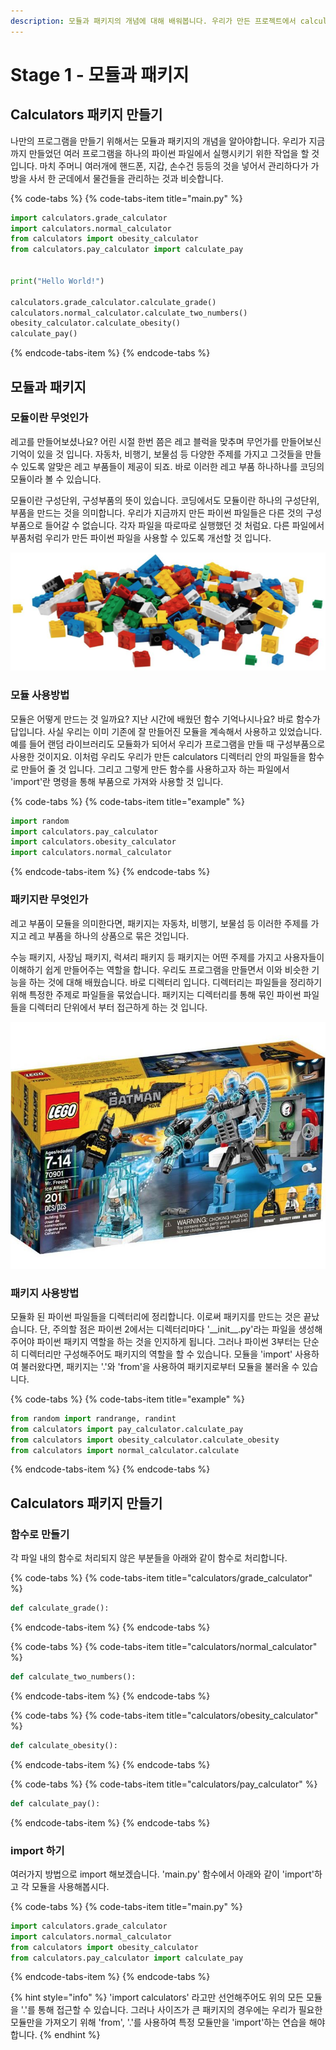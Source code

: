 ```yaml
---
description: 모듈과 패키지의 개념에 대해 배워봅니다. 우리가 만든 프로젝트에서 calculators 디렉터리를 이용해 모듈과 패키지를 만들어봅니다.
---
```


# Stage 1 - 모듈과 패키지

## Calculators 패키지 만들기

나만의 프로그램을 만들기 위해서는 모듈과 패키지의 개념을 알아야합니다. 우리가 지금까지 만들었던 여러 프로그램을 하나의 파이썬 파일에서 실행시키기 위한 작업을 할 것 입니다. 마치 주머니 여러개에 핸드폰, 지갑, 손수건 등등의 것을 넣어서 관리하다가 가방을 사서 한 군데에서 물건들을 관리하는 것과 비슷합니다.

{% code-tabs %}
{% code-tabs-item title="main.py" %}
```python
import calculators.grade_calculator
import calculators.normal_calculator
from calculators import obesity_calculator
from calculators.pay_calculator import calculate_pay


print("Hello World!")

calculators.grade_calculator.calculate_grade()
calculators.normal_calculator.calculate_two_numbers()
obesity_calculator.calculate_obesity()
calculate_pay() 
```
{% endcode-tabs-item %}
{% endcode-tabs %}

## 모듈과 패키지

### 모듈이란 무엇인가

레고를 만들어보셨나요? 어린 시절 한번 쯤은 레고 블럭을 맞추며 무언가를 만들어보신 기억이 있을 것 입니다. 자동차, 비행기, 보물섬 등 다양한 주제를 가지고 그것들을 만들 수 있도록 알맞은 레고 부품들이 제공이 되죠. 바로 이러한 레고 부품 하나하나를 코딩의 모듈이라 볼 수 있습니다.

모듈이란 구성단위, 구성부품의 뜻이 있습니다. 코딩에서도 모듈이란 하나의 구성단위, 부품을 만드는 것을 의미합니다. 우리가 지금까지 만든 파이썬 파일들은 다른 것의 구성부품으로 들어갈 수 없습니다. 각자 파일을 따로따로 실행했던 것 처럼요. 다른 파일에서 부품처럼 우리가 만든 파이썬 파일을 사용할 수 있도록 개선할 것 입니다.

![&#xB808;&#xACE0;&#xC758; &#xBAA8;&#xB4C8;](../.gitbook/assets/image%20%28103%29.png)

### 모듈 사용방법 

모듈은 어떻게 만드는 것 일까요? 지난 시간에 배웠던 함수 기억나시나요? 바로 함수가 답입니다. 사실 우리는 이미 기존에 잘 만들어진 모듈을 계속해서 사용하고 있었습니다. 예를 들어 랜덤 라이브러리도 모듈화가 되어서 우리가 프로그램을 만들 때 구성부품으로 사용한 것이지요. 이처럼 우리도 우리가 만든 calculators 디렉터리 안의 파일들을 함수로 만들어 줄 것 입니다. 그리고 그렇게 만든 함수를 사용하고자 하는 파일에서 'import'란 명령을 통해 부품으로 가져와 사용할 것 입니다.

{% code-tabs %}
{% code-tabs-item title="example" %}
```python
import random
import calculators.pay_calculator
import calculators.obesity_calculator
import calculators.normal_calculator
```
{% endcode-tabs-item %}
{% endcode-tabs %}

### 패키지란 무엇인가

레고 부품이 모듈을 의미한다면, 패키지는 자동차, 비행기, 보물섬 등 이러한 주제를 가지고 레고 부품을 하나의 상품으로 묶은 것입니다. 

수능 패키지, 사장님 패키지, 럭셔리 패키지 등 패키지는 어떤 주제를 가지고 사용자들이 이해하기 쉽게 만들어주는 역할을 합니다. 우리도 프로그램을 만들면서 이와 비슷한 기능을 하는 것에 대해 배웠습니다. 바로 디렉터리 입니다. 디렉터리는 파일들을 정리하기 위해 특정한 주제로 파일들을 묶었습니다. 패키지는 디렉터리를 통해 묶인 파이썬 파일들을 디렉터리 단위에서 부터 접근하게 하는 것 입니다.

![&#xB808;&#xACE0; &#xBC30;&#xD2B8;&#xB9E8; &#xD328;&#xD0A4;&#xC9C0;](../.gitbook/assets/image%20%28129%29.png)

### 패키지 사용방법 

모듈화 된 파이썬 파일들을 디렉터리에 정리합니다. 이로써 패키지를 만드는 것은 끝났습니다. 단, 주의할 점은 파이썬 2에서는 디렉터리마다 '\_\_init\_\_.py'라는 파일을 생성해주어야 파이썬 패키지 역할을 하는 것을 인지하게 됩니다. 그러나 파이썬 3부터는 단순히 디렉터리만 구성해주어도 패키지의 역할을 할 수 있습니다. 모듈을 'import' 사용하여 불러왔다면, 패키지는 '.'와 'from'을 사용하여 패키지로부터 모듈을 불러올 수 있습니다. 

{% code-tabs %}
{% code-tabs-item title="example" %}
```python
from random import randrange, randint
from calculators import pay_calculator.calculate_pay
from calculators import obesity_calculator.calculate_obesity
from calculators import normal_calculator.calculate
```
{% endcode-tabs-item %}
{% endcode-tabs %}

## Calculators 패키지 만들기

### 함수로 만들기

각 파일 내의 함수로 처리되지 않은 부분들을 아래와 같이 함수로 처리합니다.

{% code-tabs %}
{% code-tabs-item title="calculators/grade\_calculator" %}
```python
def calculate_grade():
```
{% endcode-tabs-item %}
{% endcode-tabs %}

{% code-tabs %}
{% code-tabs-item title="calculators/normal\_calculator" %}
```python
def calculate_two_numbers():
```
{% endcode-tabs-item %}
{% endcode-tabs %}

{% code-tabs %}
{% code-tabs-item title="calculators/obesity\_calculator" %}
```python
def calculate_obesity():
```
{% endcode-tabs-item %}
{% endcode-tabs %}

{% code-tabs %}
{% code-tabs-item title="calculators/pay\_calculator" %}
```python
def calculate_pay():
```
{% endcode-tabs-item %}
{% endcode-tabs %}

### import 하기 

여러가지 방법으로 import 해보겠습니다. 'main.py' 함수에서 아래와 같이 'import'하고 각 모듈을 사용해봅시다.

{% code-tabs %}
{% code-tabs-item title="main.py" %}
```python
import calculators.grade_calculator
import calculators.normal_calculator
from calculators import obesity_calculator
from calculators.pay_calculator import calculate_pay
```
{% endcode-tabs-item %}
{% endcode-tabs %}

{% hint style="info" %}
'import calculators' 라고만 선언해주어도 위의 모든 모듈을 '.'를 통해 접근할 수 있습니다. 그러나 사이즈가 큰 패키지의 경우에는 우리가 필요한 모듈만을 가져오기 위해 'from', '.'를 사용하여 특정 모듈만을 'import'하는 연습을 해야합니다.
{% endhint %}


